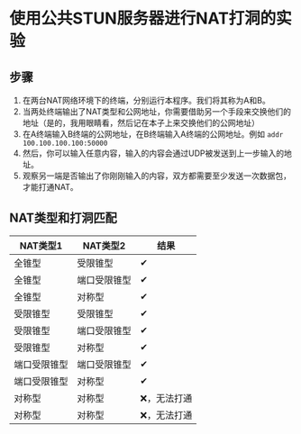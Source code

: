 # 使用公共STUN服务器进行NAT打洞的实验

## 步骤
1. 在两台NAT网络环境下的终端，分别运行本程序。我们将其称为A和B。
2. 当两处终端输出了NAT类型和公网地址，你需要借助另一个手段来交换他们的地址（是的，我用眼睛看，然后记在本子上来交换他们的公网地址）
3. 在A终端输入B终端的公网地址，在B终端输入A终端的公网地址。例如 `addr 100.100.100.100:50000`
4. 然后，你可以输入任意内容，输入的内容会通过UDP被发送到上一步输入的地址。
5. 观察另一端是否输出了你刚刚输入的内容，双方都需要至少发送一次数据包，才能打通NAT。

## NAT类型和打洞匹配

| NAT类型1    | NAT类型2    | 结果            |
|-------------|-------------|-----------------|
| 全锥型      | 受限锥型    | ✔               |
| 全锥型      | 端口受限锥型| ✔               |
| 全锥型      | 对称型      | ✔               |
| 受限锥型    | 受限锥型    | ✔               |
| 受限锥型    | 端口受限锥型| ✔               |
| 受限锥型    | 对称型      | ✔               |
| 端口受限锥型| 端口受限锥型| ✔               |
| 端口受限锥型| 对称型      | ✔               |
| 对称型      | 对称型      | ❌，无法打通    |
| 对称型      | 对称型      | ❌，无法打通    |
